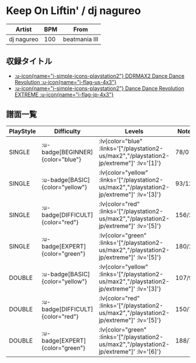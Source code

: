 # Keep On Liftin' / dj nagureo

|Artist|BPM|From|
|------|---|----|
|dj nagureo|100|beatmania III|

## 収録タイトル

- [ :u-icon{name="i-simple-icons-playstation2"} DDRMAX2 Dance Dance Revolution :u-icon{name="i-flag-us-4x3"} ](/playstation2-us/max2)
- [ :u-icon{name="i-simple-icons-playstation2"} Dance Dance Revolution EXTREME :u-icon{name="i-flag-jp-4x3"} ](/playstation2-jp/extreme)

## 譜面一覧

|PlayStyle|Difficulty|Levels|Notes|Movie|
|---------|----------|------|-----|-----|
|SINGLE| :u-badge[BEGINNER]{color="blue"} | :lv{color="blue" :links='["/playstation2-us/max2","/playstation2-jp/extreme"]' :lv='[1]'} |78/0||
|SINGLE| :u-badge[BASIC]{color="yellow"} | :lv{color="yellow" :links='["/playstation2-us/max2","/playstation2-jp/extreme"]' :lv='[3]'} |93/12||
|SINGLE| :u-badge[DIFFICULT]{color="red"} | :lv{color="red" :links='["/playstation2-us/max2","/playstation2-jp/extreme"]' :lv='[5]'} |156/28||
|SINGLE| :u-badge[EXPERT]{color="green"} | :lv{color="green" :links='["/playstation2-us/max2","/playstation2-jp/extreme"]' :lv='[5]'} |180/29||
|DOUBLE| :u-badge[BASIC]{color="yellow"} | :lv{color="yellow" :links='["/playstation2-us/max2","/playstation2-jp/extreme"]' :lv='[3]'} |107/9||
|DOUBLE| :u-badge[DIFFICULT]{color="red"} | :lv{color="red" :links='["/playstation2-us/max2","/playstation2-jp/extreme"]' :lv='[5]'} |150/7||
|DOUBLE| :u-badge[EXPERT]{color="green"} | :lv{color="green" :links='["/playstation2-us/max2","/playstation2-jp/extreme"]' :lv='[6]'} |188/7||
